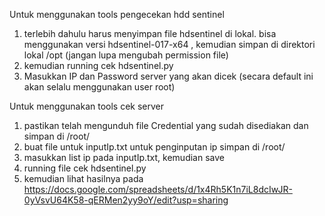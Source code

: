 Untuk menggunakan tools pengecekan hdd sentinel
1. terlebih dahulu harus menyimpan file hdsentinel di lokal. bisa menggunakan versi hdsentinel-017-x64 , kemudian simpan di direktori lokal /opt (jangan lupa mengubah permission file)
2. kemudian running cek hdsentinel.py
3. Masukkan IP dan Password server yang akan dicek (secara default ini akan selalu menggunakan user root)

Untuk menggunakan tools cek server
1. pastikan telah mengunduh file Credential yang sudah disediakan dan simpan di /root/
2. buat file untuk inputIp.txt untuk penginputan ip simpan di /root/
3. masukkan list ip pada inputIp.txt, kemudian save
4. running file cek hdsentinel.py
5. kemudian lihat hasilnya pada https://docs.google.com/spreadsheets/d/1x4Rh5K1n7iL8dcIwJR-0yVsvU64K58-qERMen2yy9oY/edit?usp=sharing